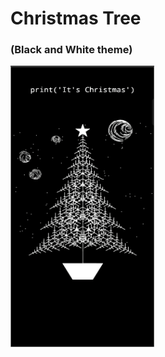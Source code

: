 # Christmas Tree 
### (Black and White theme) 
<img src="https://github.com/charlesncn/Christmas/blob/main/c.jpg" width="230px" height="450px">
